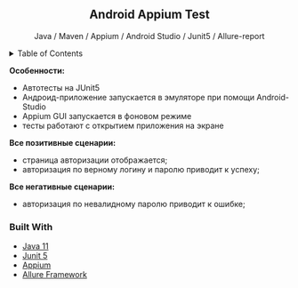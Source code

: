 <!-- PROJECT SHIELDS -->
<!--
*** I'm using markdown "reference style" links for readability.
*** Reference links are enclosed in brackets [ ] instead of parentheses ( ).
*** See the bottom of this document for the declaration of the reference variables
*** for contributors-url, forks-url, etc. This is an optional, concise syntax you may use.
*** https://www.markdownguide.org/basic-syntax/#reference-style-links
-->
<div align="center">
<h2 align="center">Android Appium Test</h2>
  <p align="center">
    Java / Maven / Appium / Android Studio / Junit5 / Allure-report
  </p>
</div>

<!-- TABLE OF CONTENTS -->
<details>
  <summary>Table of Contents</summary>
  <ol>
    <li>
      <a href="#about-the-project">About The Project</a>
      <ul>
        <li><a href="#built-with">Built With</a></li>
      </ul>
    </li>

  </ol>
</details>

<!-- ABOUT THE PROJECT -->

**Особенности:**

- Автотесты на JUnit5 
- Андроид-приложение запускается в эмуляторе при помощи Android-Studio
- Appium GUI запускается в фоновом режиме
- тесты работают с открытием приложения на экране 


**Все позитивные сценарии:**

- страница авторизации отображается;
- авторизация по верному логину и паролю приводит к успеху;



**Все негативные сценарии:**

- авторизация по невалидному паролю приводит к ошибке;

### Built With

* <a href="https://www.java.com/ru/">Java 11</a>
* <a href="https://junit.org/junit5/docs/current/user-guide/">Junit 5</a>
* <a href="https://appium.io/docs/en/2.0/">Appium</a>
* <a href="https://github.com/allure-framework/">Allure Framework</a>